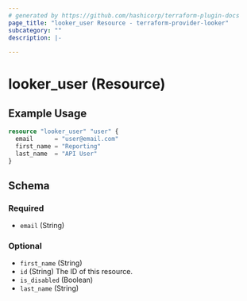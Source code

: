 ```yaml
---
# generated by https://github.com/hashicorp/terraform-plugin-docs
page_title: "looker_user Resource - terraform-provider-looker"
subcategory: ""
description: |-
  
---
```


# looker_user (Resource)



## Example Usage

```terraform
resource "looker_user" "user" {
  email      = "user@email.com"
  first_name = "Reporting"
  last_name  = "API User"
}
```

<!-- schema generated by tfplugindocs -->
## Schema

### Required

- `email` (String)

### Optional

- `first_name` (String)
- `id` (String) The ID of this resource.
- `is_disabled` (Boolean)
- `last_name` (String)


